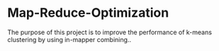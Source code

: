 # Map-Reduce-Optimization
The purpose of this project is to improve the performance of k-means clustering by using in-mapper combining..
